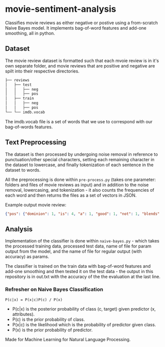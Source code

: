 # movie-sentiment-analysis #
Classifies movie reviews as either negative or postive using a from-scratch Naive Bayes model. It implements bag-of-word features and add-one smoothing, all in python.

## Dataset ##
The movie review dataset is formatted such that each mvoie review is in it's own separate folder, and movie reviews that are positive and negative are spilt into their respective directories. 

```bash
├── reviews
│   ├── test
│   │   ├── neg
│   │   ├── pos
│   ├── train
│   │   ├── neg
│   │   ├── pos
└── └── imdb.vocab
```
The imdb.vocab file is a set of words that we use to correspond with our bag-of-words features.

## Text Preprocessing ##

The dataset is then processed by undergoing noise removal in reference to punctuation/other special characters, setting each remaining character in the dataset to lowercase, and finally tokenization of each sentence in the dataset to words. 

All the preprocessing is done within `pre-process.py` (takes one parameter: folders and files of movie reviews as input) and in addition to the noise removal, lowercasing, and tokenization - it also counts the frequencies of each word and then returns the files as a set of vectors in JSON.

Example output movie review:
```json
{"pos": {"dominion": 1, "is": 4, "a": 1, "good": 1, "not": 1, "blends": 1, "some": 1, "elements": 1, "of": 1, "slasher": 1, "movie": 1, "and": 3, "adventure": 1, "setting": 1, "acting": 1, "acceptable": 1, "the": 1, "film": 1, "fast-paced": 1, "recommended": 1, "for": 1, "any": 1, "buff": 1}}
```

## Analysis ##

Implementation of the classifier is done within `naive-bayes.py` - which takes the processed training data, processed test data, name of file for param output from the model, and the name of file for regular output (with accuracy) as params. 

The classifier is trained on the train data with bag-of-word features and add-one smoothing and then tested it on the test data - the output in this repository is in out.txt with the accuracy of the the evaluation at the last line.

### Refresher on Naive Bayes Classification

`P(c|x) = P(x|c)P(c) / P(x)`

- P(c|x) is the posterior probability of class (c, target) given predictor (x, attributes).
- P(c) is the prior probability of class.
- P(x|c) is the likelihood which is the probability of predictor given class.
- P(x) is the prior probability of predictor.





Made for Machine Learning for Natural Language Processing.
